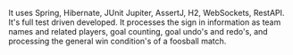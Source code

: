 It uses Spring, Hibernate, JUnit Jupiter, AssertJ, H2, WebSockets, RestAPI. 
It's full test driven developed.
It processes the sign in information as team names and related players, goal counting, goal undo's and redo's, and processing the general win condition's of a foosball match. 

